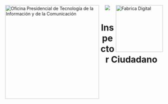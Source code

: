 <div>
<img src="https://optic.gob.do/wp-content/themes/optic/img/logo.svg" width="300" alt="Oficina Presidencial de Tecnología de la Información y de la Comunicación" title="Oficina Presidencial de Tecnología de la Información y de la Comunicación" align="left"/>
<img src="https://raw.githubusercontent.com/alexblandino/template/main/digital-factory.PNG?token=AAPER2S34VOC3GFPM3ZKOEDAW6C56" width="150" alt="Fabrica Digital" title="Fabrica Digital" align="right"/>
</div>



<div align="center">
<img src="https://raw.githubusercontent.com/alexblandino/template/main/main-logo.jpg?token=AAPER2WD34MPNZ7FPBBTE7TAW6C7A" />
<h1>Inspector Ciudadano</h1>
</div>



